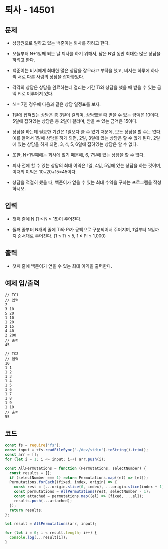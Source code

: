 # 퇴사 - 14501

## 문제

- 상담원으로 일하고 있는 백준이는 퇴사를 하려고 한다.

- 오늘부터 N+1일째 되는 날 퇴사를 하기 위해서, 남은 N일 동안 최대한 많은 상담을 하려고 한다.

- 백준이는 비서에게 최대한 많은 상담을 잡으라고 부탁을 했고, 비서는 하루에 하나씩 서로 다른 사람의 상담을 잡아놓았다.

- 각각의 상담은 상담을 완료하는데 걸리는 기간 Ti와 상담을 했을 때 받을 수 있는 금액 Pi로 이루어져 있다.

- N = 7인 경우에 다음과 같은 상담 일정표를 보자.

- 1일에 잡혀있는 상담은 총 3일이 걸리며, 상담했을 때 받을 수 있는 금액은 10이다. 5일에 잡혀있는 상담은 총 2일이 걸리며, 받을 수 있는 금액은 15이다.

- 상담을 하는데 필요한 기간은 1일보다 클 수 있기 때문에, 모든 상담을 할 수는 없다. 예를 들어서 1일에 상담을 하게 되면, 2일, 3일에 있는 상담은 할 수 없게 된다. 2일에 있는 상담을 하게 되면, 3, 4, 5, 6일에 잡혀있는 상담은 할 수 없다.

- 또한, N+1일째에는 회사에 없기 때문에, 6, 7일에 있는 상담을 할 수 없다.

- 퇴사 전에 할 수 있는 상담의 최대 이익은 1일, 4일, 5일에 있는 상담을 하는 것이며, 이때의 이익은 10+20+15=45이다.

- 상담을 적절히 했을 때, 백준이가 얻을 수 있는 최대 수익을 구하는 프로그램을 작성하시오.

## 입력

- 첫째 줄에 N (1 ≤ N ≤ 15)이 주어진다.

- 둘째 줄부터 N개의 줄에 Ti와 Pi가 공백으로 구분되어서 주어지며, 1일부터 N일까지 순서대로 주어진다. (1 ≤ Ti ≤ 5, 1 ≤ Pi ≤ 1,000)

## 출력

- 첫째 줄에 백준이가 얻을 수 있는 최대 이익을 출력한다.

## 예제 입/출력

```
// TC1
// 입력
7
3 10
5 20
1 10
1 20
2 15
4 40
2 200
// 출력
45

// TC2
// 입력
10
1 1
1 2
1 3
1 4
1 5
1 6
1 7
1 8
1 9
1 10
// 출력
55
```

## 코드

```javascript
const fs = require("fs");
const input = +fs.readFileSync("./dev/stdin").toString().trim();
const arr = [];
for (let i = 1; i <= input; i++) arr.push(i);

const AllPermutations = function (Permutations, selectNumber) {
  const results = [];
  if (selectNumber === 1) return Permutations.map((el) => [el]);
  Permutations.forEach((fixed, index, origin) => {
    const rest = [...origin.slice(0, index), ...origin.slice(index + 1)];
    const permutations = AllPermutations(rest, selectNumber - 1);
    const attached = permutations.map((el) => [fixed, ...el]);
    results.push(...attached);
  });
  return results;
};

let result = AllPermutations(arr, input);

for (let i = 0; i < result.length; i++) {
  console.log(...result[i]);
}
```
